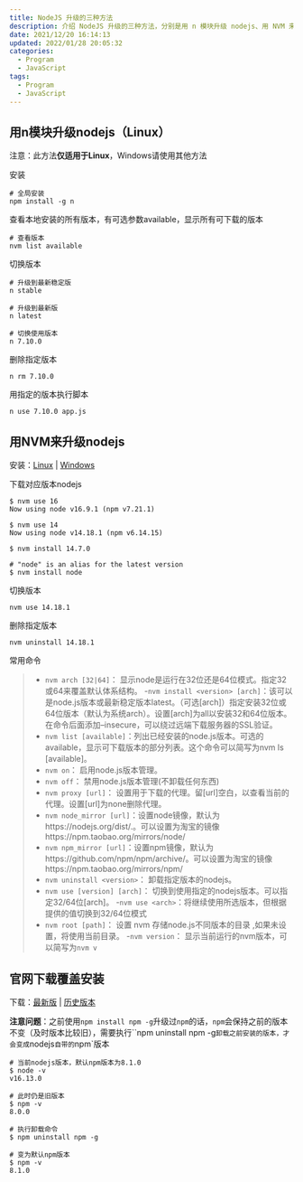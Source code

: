 ```yaml
---
title: NodeJS 升级的三种方法
description: 介绍 NodeJS 升级的三种方法，分别是用 n 模块升级 nodejs、用 NVM 来升级 nodejs 和官网下载覆盖安装。
date: 2021/12/20 16:14:13
updated: 2022/01/28 20:05:32
categories:
  - Program
  - JavaScript
tags:
  - Program
  - JavaScript
---
```


## 用n模块升级nodejs（Linux）

注意：此方法**仅适用于Linux**，Windows请使用其他方法

安装

```shell
# 全局安装
npm install -g n
```

查看本地安装的所有版本，有可选参数available，显示所有可下载的版本

```shell
# 查看版本
nvm list available
```

切换版本

```shell
# 升级到最新稳定版
n stable

# 升级到最新版
n latest

# 切换使用版本
n 7.10.0
```

删除指定版本

```shell
n rm 7.10.0
```

用指定的版本执行脚本

```shell
n use 7.10.0 app.js
```

## 用NVM来升级nodejs

安装：[Linux](https://github.com/nvm-sh/nvm/releases) | [Windows](https://github.com/coreybutler/nvm-windows/releases)

下载对应版本nodejs

```shell
$ nvm use 16
Now using node v16.9.1 (npm v7.21.1)

$ nvm use 14
Now using node v14.18.1 (npm v6.14.15)

$ nvm install 14.7.0

# "node" is an alias for the latest version
$ nvm install node
```

切换版本

```shell
nvm use 14.18.1
```

删除指定版本

```shell
nvm uninstall 14.18.1
```

常用命令

>   -   `nvm arch [32|64]`： 显示node是运行在32位还是64位模式。指定32或64来覆盖默认体系结构。
>       -`nvm install <version> [arch]`：该可以是node.js版本或最新稳定版本latest。（可选[arch]）指定安装32位或64位版本（默认为系统arch）。设置[arch]为all以安装32和64位版本。在命令后面添加–insecure，可以绕过远端下载服务器的SSL验证。
>   -   `nvm list [available]`：列出已经安装的node.js版本。可选的available，显示可下载版本的部分列表。这个命令可以简写为nvm ls [available]。
>   -   `nvm on`： 启用node.js版本管理。
>   -   `nvm off`： 禁用node.js版本管理(不卸载任何东西)
>   -   `nvm proxy [url]`： 设置用于下载的代理。留[url]空白，以查看当前的代理。设置[url]为none删除代理。
>   -   `nvm node_mirror [url]`：设置node镜像，默认为https://nodejs.org/dist/.。可以设置为淘宝的镜像https://npm.taobao.org/mirrors/node/
>   -   `nvm npm_mirror [url]`：设置npm镜像，默认为https://github.com/npm/npm/archive/。可以设置为淘宝的镜像https://npm.taobao.org/mirrors/npm/
>   -   `nvm uninstall <version>`： 卸载指定版本的nodejs。
>   -   `nvm use [version] [arch]`： 切换到使用指定的nodejs版本。可以指定32/64位[arch]。
>       -`nvm use <arch>`：将继续使用所选版本，但根据提供的值切换到32/64位模式
>   -   `nvm root [path]`： 设置 nvm 存储node.js不同版本的目录 ,如果未设置，将使用当前目录。
>       -`nvm version`： 显示当前运行的nvm版本，可以简写为`nvm v`

## 官网下载覆盖安装

下载：[最新版](https://nodejs.org/en/download/) | [历史版本](https://nodejs.org/en/download/releases/)

**注意问题**：之前使用`npm install npm -g`升级过`npm`的话，`npm`会保持之前的版本不变（及时版本比较旧），需要执行``npm uninstall npm -g`卸载之前安装的版本，才会变成`nodejs`自带的`npm`版本

```shell
# 当前nodejs版本，默认npm版本为8.1.0
$ node -v
v16.13.0

# 此时仍是旧版本
$ npm -v
8.0.0

# 执行卸载命令
$ npm uninstall npm -g

# 变为默认npm版本
$ npm -v
8.1.0
```
